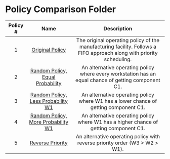 # Policy Comparison Folder

| Policy # 	|                                                                         Name                                                                         	|                                                      Description                                                     	|
|:--------:	|:----------------------------------------------------------------------------------------------------------------------------------------------------:	|:--------------------------------------------------------------------------------------------------------------------:	|
|     1    	|                    [Original Policy](https://github.com/vikiru/discrete-sim/blob/add-readme/policy_comparison/Original_Policy.txt)                   	| The original operating policy of the manufacturing facility. Follows a FIFO approach along with priority scheduling. 	|
|     2    	|   [Random Policy, Equal Probability](https://github.com/vikiru/discrete-sim/blob/add-readme/policy_comparison/Random_Policy_Equal_Probability.txt)   	|         An alternative operating policy where every workstation has an equal chance of getting component C1.         	|
|     3    	| [Random Policy, Less Probability W1](https://github.com/vikiru/discrete-sim/blob/add-readme/policy_comparison/Random_Policy_Less_Probability_W1.txt) 	|                 An alternative operating policy where W1 has a lower chance of getting component C1.                 	|
|     4    	| [Random Policy, More Probability W1](https://github.com/vikiru/discrete-sim/blob/add-readme/policy_comparison/Random_Policy_More_Probability_W1.txt) 	|                 An alternative operating policy where W1 has a higher chance of getting component C1.                	|
|     5    	|                   [Reverse Priority](https://github.com/vikiru/discrete-sim/blob/add-readme/policy_comparison/Reverse_Priority.txt)                  	|                      An alternative operating policy with reverse priority order (W3 > W2 > W1).                     	|
